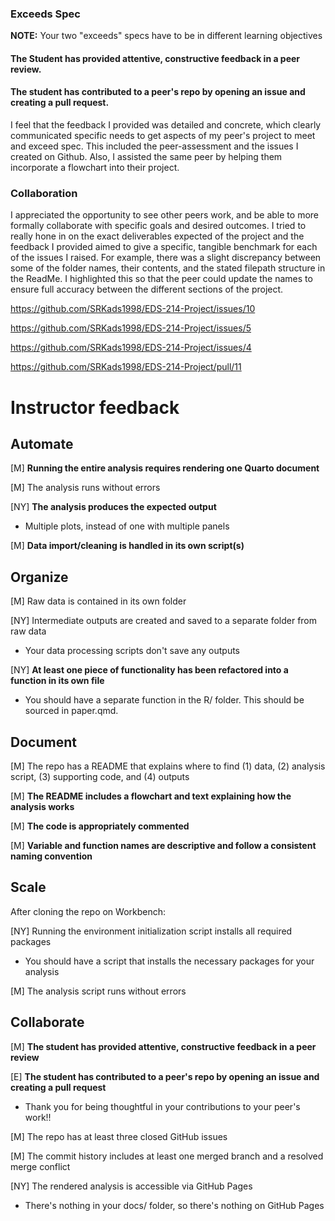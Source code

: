 ### Exceeds Spec

**NOTE:** Your two "exceeds" specs have to be in different learning objectives

#### The Student has provided attentive, constructive feedback in a peer review.

#### The student has contributed to a peer's repo by opening an issue and creating a pull request.

I feel that the feedback I provided was detailed and concrete, which clearly communicated specific needs to get aspects of my peer's project to meet and exceed spec. This included the peer-assessment and the issues I created on Github. Also, I assisted the same peer by helping them incorporate a flowchart into their project.

### Collaboration

I appreciated the opportunity to see other peers work, and be able to more formally collaborate with specific goals and desired outcomes. I tried to really hone in on the exact deliverables expected of the project and the feedback I provided aimed to give a specific, tangible benchmark for each of the issues I raised. For example, there was a slight discrepancy between some of the folder names, their contents, and the stated filepath structure in the ReadMe. I highlighted this so that the peer could update the names to ensure full accuracy between the different sections of the project.

<https://github.com/SRKads1998/EDS-214-Project/issues/10>

<https://github.com/SRKads1998/EDS-214-Project/issues/5>

<https://github.com/SRKads1998/EDS-214-Project/issues/4>

<https://github.com/SRKads1998/EDS-214-Project/pull/11>

# Instructor feedback

## Automate

[M] **Running the entire analysis requires rendering one Quarto document**

[M] The analysis runs without errors

[NY] **The analysis produces the expected output**

- Multiple plots, instead of one with multiple panels

[M] **Data import/cleaning is handled in its own script(s)**

## Organize

[M] Raw data is contained in its own folder

[NY] Intermediate outputs are created and saved to a separate folder from raw data

- Your data processing scripts don't save any outputs

[NY] **At least one piece of functionality has been refactored into a function in its own file**

- You should have a separate function in the R/ folder. This should be sourced in paper.qmd.

## Document

[M] The repo has a README that explains where to find (1) data, (2) analysis script, (3) supporting code, and (4) outputs

[M] **The README includes a flowchart and text explaining how the analysis works**

[M] **The code is appropriately commented**

[M] **Variable and function names are descriptive and follow a consistent naming convention**

## Scale

After cloning the repo on Workbench:

[NY] Running the environment initialization script installs all required packages

- You should have a script that installs the necessary packages for your analysis

[M] The analysis script runs without errors

## Collaborate

[M] **The student has provided attentive, constructive feedback in a peer review**

[E] **The student has contributed to a peer's repo by opening an issue and creating a pull request**

- Thank you for being thoughtful in your contributions to your peer's work!!

[M] The repo has at least three closed GitHub issues

[M] The commit history includes at least one merged branch and a resolved merge conflict

[NY] The rendered analysis is accessible via GitHub Pages

- There's nothing in your docs/ folder, so there's nothing on GitHub Pages
